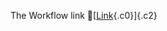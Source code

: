 The Workflow link
👏[[Link](https://www.google.com/url?q=http://www.google.com&sa=D&source=editors&ust=1755693605924195&usg=AOvVaw2lQyBGBnj0P7cHxoyuFbDM){.c0}]{.c2}
